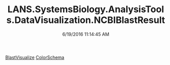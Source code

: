 ﻿---
title: LANS.SystemsBiology.AnalysisTools.DataVisualization.NCBIBlastResult
date: 6/19/2016 11:14:45 AM
---

[BlastVisualize](T-LANS.SystemsBiology.AnalysisTools.DataVisualization.NCBIBlastResult.BlastVisualize.html)
[ColorSchema](T-LANS.SystemsBiology.AnalysisTools.DataVisualization.NCBIBlastResult.ColorSchema.html)

